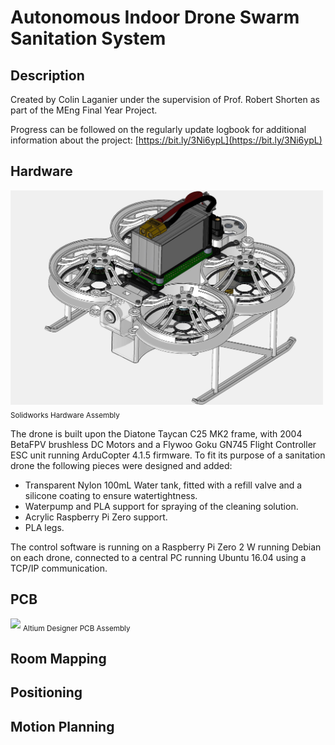 # Autonomous Indoor Drone Swarm Sanitation System

## Description  

Created by Colin Laganier under the supervision of Prof. Robert Shorten as part of the MEng Final Year Project. 

Progress can be followed on the regularly update logbook for additional information about the project: [https://bit.ly/3Ni6ypL](https://bit.ly/3Ni6ypL)

## Hardware

<img src="./Hardware/solidwork_hardware.jpg" width="500">
<sub>Solidworks Hardware Assembly</sub>
<!-- &nbsp; -->
 
The drone is built upon the Diatone Taycan C25 MK2 frame, with 2004 BetaFPV brushless DC Motors and a Flywoo Goku GN745 Flight Controller ESC unit running ArduCopter 4.1.5 firmware. To fit its purpose of a sanitation drone the following pieces were designed and added:
* Transparent Nylon 100mL Water tank, fitted with a refill valve and a silicone coating to ensure watertightness.
* Waterpump and PLA support for spraying of the cleaning solution.
* Acrylic Raspberry Pi Zero support.
* PLA legs.  

The control software is running on a Raspberry Pi Zero 2 W running Debian on each drone, connected to a central PC running Ubuntu 16.04 using a TCP/IP communication.  

## PCB

<img src="./PCB/PCB_render.jpg" width="500">
<sub>Altium Designer PCB Assembly</sub>

## Room Mapping

## Positioning

## Motion Planning
